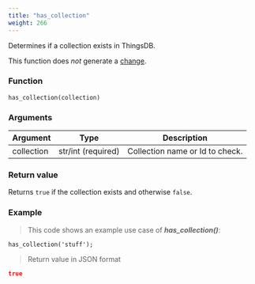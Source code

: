 ```yaml
---
title: "has_collection"
weight: 266
---
```


Determines if a collection exists in ThingsDB.

This function does *not* generate a [change](../../overview/changes).

### Function

`has_collection(collection)`

### Arguments

Argument | Type | Description
-------- | ---- | -----------
collection | str/int (required) | Collection name or Id to check.

### Return value

Returns `true` if the collection exists and otherwise `false`.

### Example

> This code shows an example use case of ***has_collection()***:

```thingsdb,json_response,@t
has_collection('stuff');
```

> Return value in JSON format

```json
true
```
